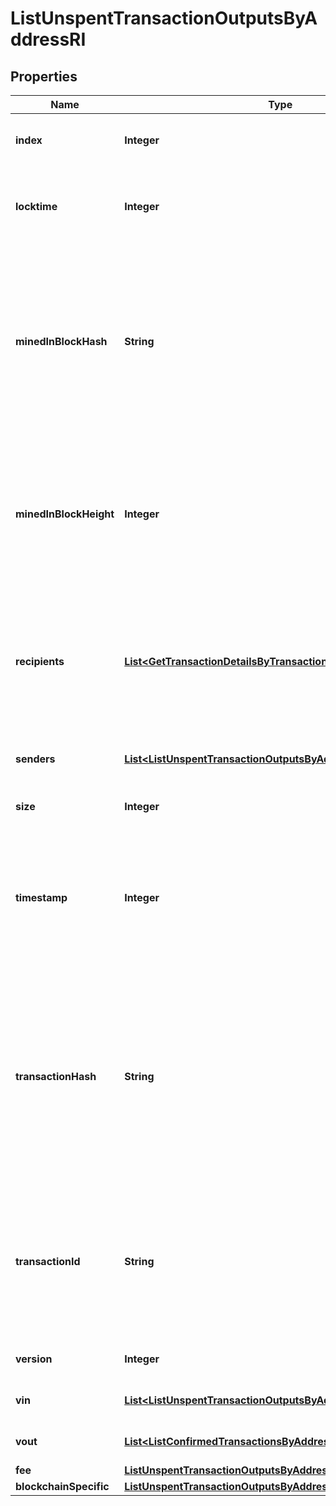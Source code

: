 

# ListUnspentTransactionOutputsByAddressRI


## Properties

Name | Type | Description | Notes
------------ | ------------- | ------------- | -------------
**index** | **Integer** | Represents the index position of the transaction in the block. | 
**locktime** | **Integer** | Represents the time at which a particular transaction can be added to the blockchain | 
**minedInBlockHash** | **String** | Represents the hash of the block where this transaction was mined/confirmed for first time. The hash is defined as a cryptographic digital fingerprint made by hashing the block header twice through the SHA256 algorithm. | 
**minedInBlockHeight** | **Integer** | Represents the hight of the block where this transaction was mined/confirmed for first time. The height is defined as the number of blocks in the blockchain preceding this specific block. | 
**recipients** | [**List&lt;GetTransactionDetailsByTransactionIDRIRecipients&gt;**](GetTransactionDetailsByTransactionIDRIRecipients.md) | Represents a list of recipient addresses with the respective amounts. In account-based protocols like Ethereum there is only one address in this list. | 
**senders** | [**List&lt;ListUnspentTransactionOutputsByAddressRISenders&gt;**](ListUnspentTransactionOutputsByAddressRISenders.md) | Object Array representation of transaction senders | 
**size** | **Integer** | Represents the total size of this transaction | 
**timestamp** | **Integer** | Defines the exact date/time in Unix Timestamp when this transaction was mined, confirmed or first seen in Mempool, if it is unconfirmed. | 
**transactionHash** | **String** | Represents the same as &#x60;transactionId&#x60; for account-based protocols like Ethereum, while it could be different in UTXO-based protocols like Bitcoin. E.g., in UTXO-based protocols &#x60;hash&#x60; is different from &#x60;transactionId&#x60; for SegWit transactions. | 
**transactionId** | **String** | Represents the unique identifier of a transaction, i.e. it could be &#x60;transactionId&#x60; in UTXO-based protocols like Bitcoin, and transaction &#x60;hash&#x60; in Ethereum blockchain. | 
**version** | **Integer** | Represents the transaction version number. | 
**vin** | [**List&lt;ListUnspentTransactionOutputsByAddressRIVin&gt;**](ListUnspentTransactionOutputsByAddressRIVin.md) | Represents the transaction inputs. | 
**vout** | [**List&lt;ListConfirmedTransactionsByAddressRIBSBVout&gt;**](ListConfirmedTransactionsByAddressRIBSBVout.md) | Represents the transaction outputs. | 
**fee** | [**ListUnspentTransactionOutputsByAddressRIFee**](ListUnspentTransactionOutputsByAddressRIFee.md) |  | 
**blockchainSpecific** | [**ListUnspentTransactionOutputsByAddressRIBlockchainSpecific**](ListUnspentTransactionOutputsByAddressRIBlockchainSpecific.md) |  | 



